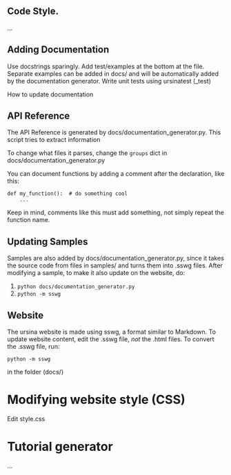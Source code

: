 ## Code Style.
...

## Adding Documentation
Use docstrings sparingly.
Add test/examples at the bottom at the file.
Separate examples can be added in docs/ and will be automatically added by the documentation generator.
Write unit tests using ursinatest (_test)


How to update documentation

## API Reference
The API Reference is generated by docs/documentation_generator.py.
This script tries to extract information

To change what files it parses, change the `groups` dict in docs/documentation_generator.py

You can document functions by adding a comment after the declaration, like this:
```
def my_function():  # do something cool
    ...
```
Keep in mind, comments like this must add something, not simply repeat the function name.


## Updating Samples
Samples are also added by docs/documentation_generator.py, since it takes the source code from files in  samples/ and turns them into .sswg files.
After modifying a sample, to make it also update on the website, do:
1) `python docs/documentation_generator.py`
2) `python -m sswg`


## Website
The ursina website is made using sswg, a format similar to Markdown.
To update website content, edit the .sswg file, *not* the .html files.
To convert the .sswg file, run:
```
python -m sswg
```
in the folder (docs/)


# Modifying website style (CSS)
Edit style.css




# Tutorial generator
...
